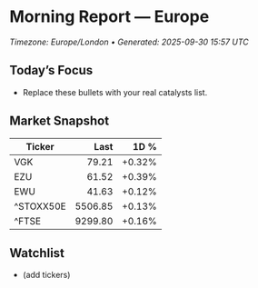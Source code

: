 # Morning Report — Europe
_Timezone: Europe/London • Generated: 2025-09-30 15:57 UTC_

## Today’s Focus
- Replace these bullets with your real catalysts list.

## Market Snapshot
| Ticker | Last | 1D % |
|---|---:|---:|
| VGK | 79.21 | +0.32% |
| EZU | 61.52 | +0.39% |
| EWU | 41.63 | +0.12% |
| ^STOXX50E | 5506.85 | +0.13% |
| ^FTSE | 9299.80 | +0.16% |

## Watchlist
- (add tickers)
